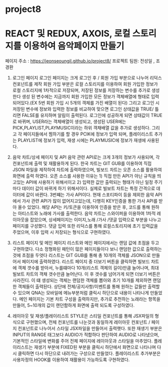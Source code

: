 # project8

# REACT 및 REDUX, AXOIS, 로컬 스토리지를 이용하여 음악페이지 만들기 
페이지 주소 :  https://jeonseoungil.github.io/project8/
프로젝트 팀원: 전성일 , 조경환

1. 로그인 페이지
로그인 페이지는 크게 로그인 후 / 회원 가입 부분으로 나누어 리덕스 컨포넌트를 제작
회원 가입 부분은 로컬 스토리지를 이용하여 회원 가입한 정보가 로컬 스토리지에 1차적으로 저장되며, 저장된 정보를 저장하는 변수를 추가로 생성한다
생성 된 변수에는 지금까지 회원 가입한 모든 정보가 객체배열에 형태로 입력되어있다.(EX 5번 회원 가입 시 5개의 객체를 가진 배열이 된다)
그리고 로그인 시 저장된 변수에 정보와 입력한 정보를 비교하여 맞으면 로그인 상태값을 TRUE/ 틀리면 FALSE를 유지하며 알림이 출력된다.
로그인에 성공하게 되면 상태값이 TRUE로 바뀌며, USER라는 객체배열이 생성되고, 생성된 USER에는 PICK,PLAYLIST,PLAYMUSIC이라는 하위 객채배열 값을 추가로 생성하다.
그리고 각 페이지들에서 찜하기를 할 경우 PCIK에 정보가 입력 되며, 플레이리스트 추가는 PLAYLIST에 정보가 입력, 재생 시에는 PLAYMUSIC에 정보가 재생에 사용된다.

2. 음악 차트/상세 페이지 및 API
음악 관련 API로는 크게 3개의 정보가 사용되며,  각 컨포넌트에 출력 및 재활용하게 된다.
한국 차트는 GIT GUB를 이용하여 직접 JSON 파일을 제작하여 차트에 출력하였으며, 빌보드 차트는 오픈 소스를 활용하여 화면에 출력 하였다.
오픈 소스를 사용한 이유는 1) 직접 만든 API가 아닌 규칙을 띄고있는 API에 사용하기 위해서이고 2) 입력한 값만 출력되는 형태가 아닌 일정 주기마다 데이터 값이 바뀌게 하기 위해서이다.
실제로 빌보트 차트는 특정 간격으로 데이터에 값이 바뀐다.
3번쨰는 가사 API이다. 현재 스포티파이 등을 제외한 음악 API에서 가사 관련 API가 많이 없어지고있는데, 다행히 KEY인증을 통한 가사 API를 받아 올수 있었다.
해당 API는 키/토큰을 이용하여 인증을 받은 후, 코드를 통해 원하는 아티스트와 노래에 가사를 출력한다.
음악 차트는 스와이퍼을 이용하여 1차적 레이아웃을 잡았으며, 상세페이지는 이미지,노래 /가사 /댓글 입력으로 부분을 나누고 페이지를 구성했다.
댓글 입력 또한 리덕스를 통해 로컬스토리지에 초기 입력값을 주었으며, 이후 입력 시 저장되는 형식으로 구현하였다.

3. 리스트 페이지 및 메인 페이지
리스트와 메인 페이지에서는 랜덤 값에 초점을 두고 구현하였다. 다소 정형화된 패턴이 많은 페이지들이다 보니 랜덤한 값으로 출력하는 것에 초점을 두엇다
리스트는 GIT GUB를 통해 총 10개의 객체를 JSON으로 만들어서 페이지에 출력하였다. 리스트 페이지 중 더보기 버튼을 클릭하면 빌보드 차트에 객체 갯수를 받아서,
누를떄마다 10개(리스트 객체의 길이)만큼 늘어나며, 최대 빌보트 차트의 객채 갯수만큼 늘어난다. 이 후 갯수를 넘어가게 되면 더보기 버튼은 사라진디.
이 떄 생성되는 객체는 랜덤한 객체를 뽑아와 초기 10개를 제외하면 랜덤한 객체들이 출력된다. 상단에 전체/공지사항/이벤트를 통해 원하는 값들만 출력할수 있으며 QNA는 모바일에 메뉴부분처럼 클릭시 하단으로 내용이 나타나게 만들었다.
메인 페이지는 기본 차트 구성을 출력하지만, 추가로 추천하는 노래라는 항목을 만들어, 5~10개의 값이 랜던함하게 화면에 출력 되도록 구성하였다.

4. 레이아웃 및 재생/플레이리스트
   STYLE은 스티일 컨포넌트를 통해 JSX파일의 형식으로 구현했으며, 전체 컨포넌트를 나눈것과 동일하게 레이아웃 컨포넌트 / 페이지 컨포넌트로 나누어서 스타일 JSX파일을 만들어서 출력햇다.
   또한 재생기 부분은 INPUT의 RANGE 태그보다 AUDIO가 적합하다 판단하여 AUDIO로 나타냈으며, 기본적인 스타일에 변화를 주어 전체 페이지에 레이아웃과 스타일을 마추었다.
   플레이리스트는 재생기 부분에 FIXED된 부분을 클릭시 하단에서 화면으로 나타나며 다시 클릭하면 다시 하단으로 내려가는 구성으로 만들었다.
   플레이리스트 추가부분은 사용자정의 HOOK를 이용하여 재활용이 가능하도록 구현하였다.


   
